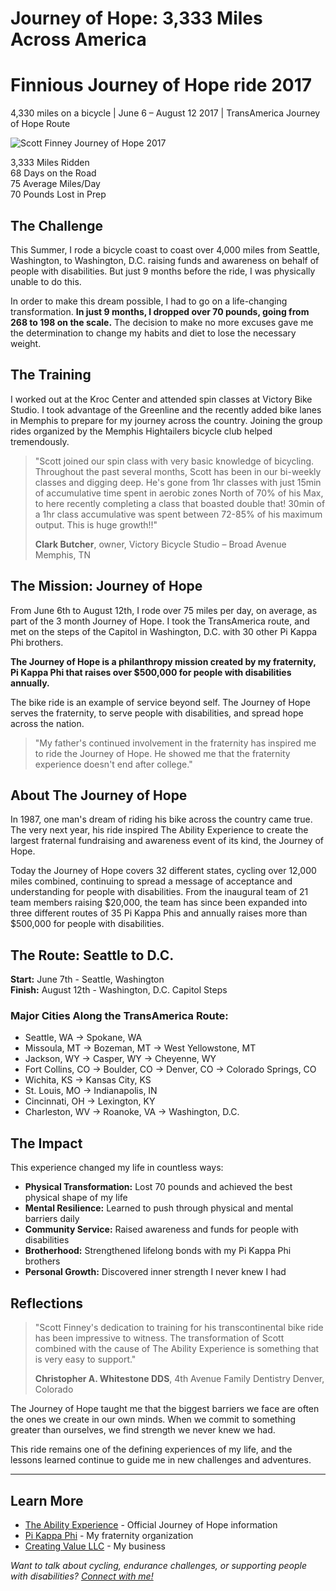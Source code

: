 # Journey of Hope: 3,333 Miles Across America

<div className="journey-hero">
  <div className="container text--center">
    <h1>Finnious Journey of Hope ride 2017</h1>
    <p className="hero__subtitle">4,330 miles on a bicycle | June 6 – August 12 2017 | TransAmerica Journey of Hope Route</p>
  </div>
</div>

![Scott Finney Journey of Hope 2017](/img/finnious-journey-2017.jpg)

<div className="journey-stats">
  <div className="stat-item">
    <span className="stat-number">3,333</span>
    <span className="stat-label">Miles Ridden</span>
  </div>
  <div className="stat-item">
    <span className="stat-number">68</span>
    <span className="stat-label">Days on the Road</span>
  </div>
  <div className="stat-item">
    <span className="stat-number">75</span>
    <span className="stat-label">Average Miles/Day</span>
  </div>
  <div className="stat-item">
    <span className="stat-number">70</span>
    <span className="stat-label">Pounds Lost in Prep</span>
  </div>
</div>

## The Challenge

This Summer, I rode a bicycle coast to coast over 4,000 miles from Seattle, Washington, to Washington, D.C. raising funds and awareness on behalf of people with disabilities. But just 9 months before the ride, I was physically unable to do this.

In order to make this dream possible, I had to go on a life-changing transformation. **In just 9 months, I dropped over 70 pounds, going from 268 to 198 on the scale.** The decision to make no more excuses gave me the determination to change my habits and diet to lose the necessary weight.

## The Training

I worked out at the Kroc Center and attended spin classes at Victory Bike Studio. I took advantage of the Greenline and the recently added bike lanes in Memphis to prepare for my journey across the country. Joining the group rides organized by the Memphis Hightailers bicycle club helped tremendously.

> "Scott joined our spin class with very basic knowledge of bicycling. Throughout the past several months, Scott has been in our bi-weekly classes and digging deep. He's gone from 1hr classes with just 15min of accumulative time spent in aerobic zones North of 70% of his Max, to here recently completing a class that boasted double that! 30min of a 1hr class accumulative was spent between 72-85% of his maximum output. This is huge growth!!"
>
> **Clark Butcher**, owner, Victory Bicycle Studio – Broad Avenue Memphis, TN

## The Mission: Journey of Hope

From June 6th to August 12th, I rode over 75 miles per day, on average, as part of the 3 month Journey of Hope. I took the TransAmerica route, and met on the steps of the Capitol in Washington, D.C. with 30 other Pi Kappa Phi brothers.

**The Journey of Hope is a philanthropy mission created by my fraternity, Pi Kappa Phi that raises over $500,000 for people with disabilities annually.**

The bike ride is an example of service beyond self. The Journey of Hope serves the fraternity, to serve people with disabilities, and spread hope across the nation. 

> "My father's continued involvement in the fraternity has inspired me to ride the Journey of Hope. He showed me that the fraternity experience doesn't end after college."

## About The Journey of Hope

In 1987, one man's dream of riding his bike across the country came true. The very next year, his ride inspired The Ability Experience to create the largest fraternal fundraising and awareness event of its kind, the Journey of Hope. 

Today the Journey of Hope covers 32 different states, cycling over 12,000 miles combined, continuing to spread a message of acceptance and understanding for people with disabilities. From the inaugural team of 21 team members raising $20,000, the team has since been expanded into three different routes of 35 Pi Kappa Phis and annually raises more than $500,000 for people with disabilities.

## The Route: Seattle to D.C.

**Start:** June 7th - Seattle, Washington  
**Finish:** August 12th - Washington, D.C. Capitol Steps

### Major Cities Along the TransAmerica Route:
- Seattle, WA → Spokane, WA
- Missoula, MT → Bozeman, MT → West Yellowstone, MT
- Jackson, WY → Casper, WY → Cheyenne, WY
- Fort Collins, CO → Boulder, CO → Denver, CO → Colorado Springs, CO
- Wichita, KS → Kansas City, KS
- St. Louis, MO → Indianapolis, IN
- Cincinnati, OH → Lexington, KY
- Charleston, WV → Roanoke, VA → Washington, D.C.

## The Impact

This experience changed my life in countless ways:

- **Physical Transformation:** Lost 70 pounds and achieved the best physical shape of my life
- **Mental Resilience:** Learned to push through physical and mental barriers daily
- **Community Service:** Raised awareness and funds for people with disabilities
- **Brotherhood:** Strengthened lifelong bonds with my Pi Kappa Phi brothers
- **Personal Growth:** Discovered inner strength I never knew I had

## Reflections

> "Scott Finney's dedication to training for his transcontinental bike ride has been impressive to witness. The transformation of Scott combined with the cause of The Ability Experience is something that is very easy to support."
>
> **Christopher A. Whitestone DDS**, 4th Avenue Family Dentistry Denver, Colorado

The Journey of Hope taught me that the biggest barriers we face are often the ones we create in our own minds. When we commit to something greater than ourselves, we find strength we never knew we had.

This ride remains one of the defining experiences of my life, and the lessons learned continue to guide me in new challenges and adventures.

---

## Learn More

- [The Ability Experience](https://abilityexperience.org/journey-of-hope/) - Official Journey of Hope information
- [Pi Kappa Phi](https://pikapp.org/) - My fraternity organization
- [Creating Value LLC](https://creatingvaluellc.com/) - My business

*Want to talk about cycling, endurance challenges, or supporting people with disabilities? [Connect with me!](/now)*